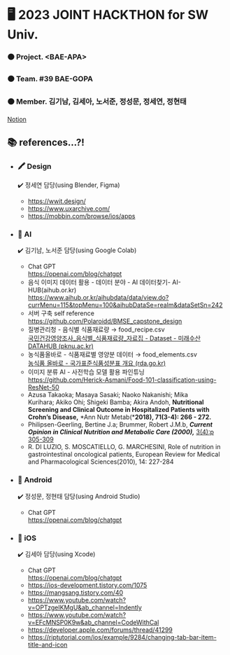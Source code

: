 # :desktop_computer:  **2023 JOINT HACKTHON for SW Univ.**
### :orange_circle: Project. \<BAE-APA>  
### :orange_circle: Team. \#39 BAE-GOPA 
### :orange_circle: Member. 김기남, 김세아, 노서준, 정성문, 정세연, 정현태  
[Notion]([https://google.com](https://www.notion.so/3a658c7cdc8d430eb214d79940dd44f6?v=9c9275bb612a4d40aa1c5fb88ba90659&pvs=4), "Notion link")
## :books: references...?!
* ### :crayon: Design
  	:heavy_check_mark: 정세연 담당(using Blender, Figma)
  * https://wwit.design/
  * https://www.uxarchive.com/
  * https://mobbin.com/browse/ios/apps
   
* ### :robot: AI
  	:heavy_check_mark: 김기남, 노서준 담당(using Google Colab)
  * Chat GPT  
https://openai.com/blog/chatgpt 
  * 음식 이미지 데이터 활용 - 데이터 분야 - AI 데이터찾기- AI-HUB(aihub.or.kr)  
https://www.aihub.or.kr/aihubdata/data/view.do?currMenu=115&topMenu=100&aihubDataSe=realm&dataSetSn=242
  * 서버 구축 self reference  
https://github.com/Polaroidd/BMSE_capstone_design
  * 질병관리청 - 음식별 식품재료량 → food_recipe.csv  
[국민건강영양조사_음식별_식품재료량_자료집 - Dataset - 미래수산 DATAHUB (pknu.ac.kr)](https://data.pknu.ac.kr/no/dataset/foodingred)
  * 농식품올바로 - 식품재료별 영양분 데이터 → food_elements.csv  
[농식품 올바로 - 국가표준식품성분표 개요 (rda.go.kr)](http://koreanfood.rda.go.kr/kfi/fct/fctIntro/list?menuId=PS03562#)
  * 이미지 분류 AI - 사전학습 모델 활용 파인튜닝  
https://github.com/Herick-Asmani/Food-101-classification-using-ResNet-50
  * Azusa Takaoka; Masaya Sasaki; Naoko Nakanishi; Mika Kurihara; Akiko Ohi; Shigeki Bamba; Akira Andoh, ****Nutritional Screening and Clinical Outcome in Hospitalized Patients with Crohn’s Disease,**** *Ann Nutr Metab(*****2018), 71(3-4): 266 - 272.****
  * Philipsen-Geerling, Bertine J.a; Brummer, Robert J.M.b, ***Current Opinion in Clinical Nutrition and Metabolic Care (2000),*** [3(4):p 305-309](https://journals.lww.com/co-clinicalnutrition/toc/2000/07000)
  * R. DI LUZIO, S. MOSCATIELLO, G. MARCHESINI, Role of nutrition in gastrointestinal
oncological patients, European Review for Medical and Pharmacological Sciences(2010), 14: 227-284

* ### :green_heart: Android
  	:heavy_check_mark: 정성문, 정현태 담당(using Android Studio)
  * Chat GPT  
https://openai.com/blog/chatgpt

* ### :apple: iOS
  	:heavy_check_mark: 김세아 담당(using Xcode)
  * Chat GPT  
https://openai.com/blog/chatgpt 
  * https://ios-development.tistory.com/1075
  * https://mangsang.tistory.com/40
  * https://www.youtube.com/watch?v=OPTzgeIKMgU&ab_channel=Indently
  * https://www.youtube.com/watch?v=EFcMNSP0K9w&ab_channel=CodeWithCal
  * https://developer.apple.com/forums/thread/41299
  * https://riptutorial.com/ios/example/9284/changing-tab-bar-item-title-and-icon
